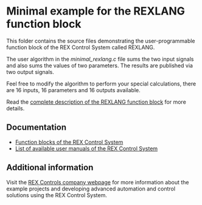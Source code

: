 Minimal example for the REXLANG function block 
==============================================

This folder contains the source files demonstrating the user-programmable
function block of the REX Control System called REXLANG.

The user algorithm in the *minimal_rexlang.c* file sums the two input signals
and also sums the values of two parameters. The results are published via two
output signals.

Feel free to modify the algorithm to perform your special calculations, there
are 16 inputs, 16 parameters and 16 outputs available. 

Read the
[complete description of the REXLANG function block](http://www.rexcontrols.com/media/HTML/DOC/ENGLISH/REXLANG.html)
for more details. 

## Documentation ##

- [Function blocks of the REX Control System](http://www.rexcontrols.com/media/HTML/DOC/ENGLISH/index.html)
- [List of available user manuals of the REX Control System](http://www.rexcontrols.com/documentation-and-support)

## Additional information ##

Visit the [REX Controls company webpage](http://www.rexcontrols.com) for more 
information about the example projects and developing advanced automation and 
control solutions using the REX Control System.


